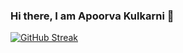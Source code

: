 ### Hi there, I am Apoorva Kulkarni 👋

<!--
**Apoorva-Kulkarni96/Apoorva-Kulkarni96** is a ✨ _special_ ✨ repository because its `README.md` (this file) appears on your GitHub profile.

Here are some ideas to get you started:

- 🔭 I’m currently working on ...
- 🌱 I’m currently learning ...
- 👯 I’m looking to collaborate on ...
- 🤔 I’m looking for help with ...
- 💬 Ask me about ...
- 📫 How to reach me: ...
- 😄 Pronouns: ...
- ⚡ Fun fact: ...
-->

[![GitHub Streak](https://github-readme-streak-stats.herokuapp.com/?user=Apoorva-Kulkarni96&currStreakNum=2FD3EB&fire=pink&sideLabels=F00&date_format=[Y.]n.j)](https://git.io/streak-stats)
